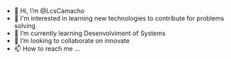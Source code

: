 - 👋 Hi, I’m @LcsCamacho
- 👀 I'm interested in learning new technologies to contribute for problems solving
- 🌱 I’m currently learning Desenvolviment of Systems
- 💞️ I’m looking to collaborate on innovate 
- 📫 How to reach me ...
